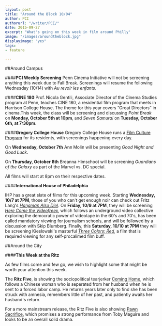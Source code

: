 ```yaml
---
layout: post
title: "Around the Block 10/04"
author: PCI
authorurl: "/writer/PCI/"
date: 2015-09-27
excerpt: "What's going on this week in film around Philly"
image: "/images/aroundtheblock.jpg"
displayimage: "yes"
tags: 
- feature

---
```

##Around Campus

####**PCI Weekly Screening**
Penn Cinema Initiative will not be screening anything this week due to Fall Break. Screenings will resume the following Wednesday (10/14) with *Au revoir les enfants*. 


####**CINE 180**
Prof. Nicola Gentili, Associate Director of the Cinema Studies program at Penn, teaches CINE 180, a residential film program that meets in Harrison College House. The theme for this year covers “Great Directors” in cinema.This week, the class will be screening and discussing *Point Break* on **Monday, October 5th at 10pm**, and *Seven Samurai* on **Tuesday, October 6th, at 7:30pm**.



####**Gregory College House**
Gregory College House runs a [Film Culture Program](http://gregory.house.upenn.edu/film_culture) for its residents, with screenings happening every day. 

On **Wednesday, October 7th** Ann Molin will be presenting *Good Night and Good Luck*.

On **Thursday, October 8th** Breanna Himschoot will be screening *Guardians of the Galaxy* as part of the Marvel vs. DC special.


All films will start at 8pm on their respective dates.



####**International House of Philadelphia**

IHP has a great slate of films for this upcoming week. Starting **Wednesday, 10/7 at 7PM**, those of you who can't get enough noir can check out Fritz Lang's [*Hangman Also Die!*](http://ihousephilly.org/calendar/hangman-also-die). On **Friday, 10/9 at 7PM**, they will be screening [*Here Come the Videofreex*](http://ihousephilly.org/calendar/here-come-the-videofreex), which follows an underground video collective exploring the democratic power of videotape in the 60's and 70's, has been called mandatory viewing for journalism schools, and will be followed by a discussion with Skip Blumberg. Finally, this **Saturday, 10/10 at 7PM** they will be screening Kieslowski's masterful [*Three Colors: Red*](http://ihousephilly.org/calendar/three-colors-red), a film that is required viewing for any self-procalimed film buff.


##Around the City

####**This Week at the Ritz**

As few films come and few go, we wish to highlight some that might be worth your attention this week.

The **Ritz Five**, is showing the sociopolitical tearjerker [Coming Home](http://www.landmarktheatres.com/philadelphia/film-info/coming-home), which follows a Chinese woman who is seperated from her husband when he is sent to a forced labor camp. He returns years later only to find she has been struck with amnesia, remembers little of her past, and patiently awaits her husband's return.

For a more mainstream release, the Ritz Five is also showing [Pawn Sacrifice](http://www.landmarktheatres.com/philadelphia/film-info/pawn-sacrifice), which promises a strong performance from Toby Maguire and looks to be an overall solid drama.


